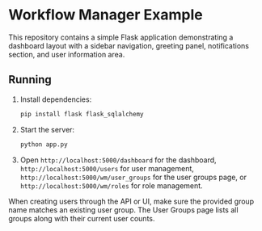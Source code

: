 # Workflow Manager Example

This repository contains a simple Flask application demonstrating a dashboard layout with a sidebar navigation, greeting panel, notifications section, and user information area.

## Running

1. Install dependencies:
   ```bash
   pip install flask flask_sqlalchemy
   ```
2. Start the server:
   ```bash
   python app.py
   ```
3. Open `http://localhost:5000/dashboard` for the dashboard,
   `http://localhost:5000/users` for user management,
   `http://localhost:5000/wm/user_groups` for the user groups page, or
   `http://localhost:5000/wm/roles` for role management.

When creating users through the API or UI, make sure the provided group name
matches an existing user group. The User Groups page lists all groups along with
their current user counts.
